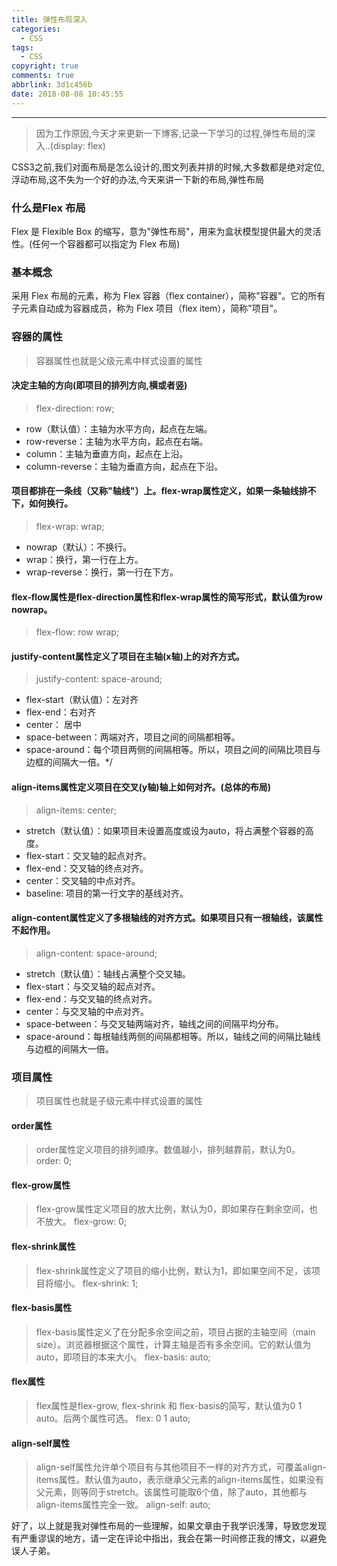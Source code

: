 ```yaml
---
title: 弹性布局深入
categories:
  - CSS
tags:
  - CSS
copyright: true
comments: true
abbrlink: 3d1c456b
date: 2018-08-08 10:45:55
---
```


<hr style='filter:progid:DXImageTransform.Microsoft.Glow(color=#FF0000,strength=10)' color='#FF0000' size='1' />

> 因为工作原因,今天才来更新一下博客,记录一下学习的过程,弹性布局的深入..(display: flex)

<!--more-->

CSS3之前,我们对面布局是怎么设计的,图文列表并排的时候,大多数都是绝对定位,浮动布局,这不失为一个好的办法,今天来讲一下新的布局,弹性布局

### 什么是Flex 布局

Flex 是 Flexible Box 的缩写，意为"弹性布局"，用来为盒状模型提供最大的灵活性。(任何一个容器都可以指定为 Flex 布局)

### 基本概念

采用 Flex 布局的元素，称为 Flex 容器（flex container），简称"容器"。它的所有子元素自动成为容器成员，称为 Flex 项目（flex item），简称"项目"。

### 容器的属性

> 容器属性也就是父级元素中样式设置的属性


#### 决定主轴的方向(即项目的排列方向,横或者竖)

> flex-direction: row;

* row（默认值）：主轴为水平方向，起点在左端。
* row-reverse：主轴为水平方向，起点在右端。
* column：主轴为垂直方向，起点在上沿。
* column-reverse：主轴为垂直方向，起点在下沿。


#### 项目都排在一条线（又称"轴线"）上。flex-wrap属性定义，如果一条轴线排不下，如何换行。

> flex-wrap: wrap;

* nowrap（默认）：不换行。
* wrap：换行，第一行在上方。
* wrap-reverse：换行，第一行在下方。


#### flex-flow属性是flex-direction属性和flex-wrap属性的简写形式，默认值为row nowrap。

> flex-flow: row wrap;


#### justify-content属性定义了项目在主轴(x轴)上的对齐方式。

> justify-content: space-around;

* flex-start（默认值）：左对齐
* flex-end：右对齐
* center： 居中
* space-between：两端对齐，项目之间的间隔都相等。
* space-around：每个项目两侧的间隔相等。所以，项目之间的间隔比项目与边框的间隔大一倍。*/


#### align-items属性定义项目在交叉(y轴)轴上如何对齐。(总体的布局)

> align-items: center;

* stretch（默认值）：如果项目未设置高度或设为auto，将占满整个容器的高度。
* flex-start：交叉轴的起点对齐。
* flex-end：交叉轴的终点对齐。
* center：交叉轴的中点对齐。
* baseline: 项目的第一行文字的基线对齐。

#### align-content属性定义了多根轴线的对齐方式。如果项目只有一根轴线，该属性不起作用。

> align-content: space-around;

* stretch（默认值）：轴线占满整个交叉轴。
* flex-start：与交叉轴的起点对齐。
* flex-end：与交叉轴的终点对齐。
* center：与交叉轴的中点对齐。
* space-between：与交叉轴两端对齐，轴线之间的间隔平均分布。
* space-around：每根轴线两侧的间隔都相等。所以，轴线之间的间隔比轴线与边框的间隔大一倍。

### 项目属性

> 项目属性也就是子级元素中样式设置的属性

#### order属性

> order属性定义项目的排列顺序。数值越小，排列越靠前，默认为0。
order: 0;

#### flex-grow属性

> flex-grow属性定义项目的放大比例，默认为0，即如果存在剩余空间，也不放大。
flex-grow: 0;

#### flex-shrink属性

> flex-shrink属性定义了项目的缩小比例，默认为1，即如果空间不足，该项目将缩小。
flex-shrink: 1;

#### flex-basis属性

> flex-basis属性定义了在分配多余空间之前，项目占据的主轴空间（main size）。浏览器根据这个属性，计算主轴是否有多余空间。它的默认值为auto，即项目的本来大小。
flex-basis: auto;

#### flex属性

> flex属性是flex-grow, flex-shrink 和 flex-basis的简写，默认值为0 1 auto。后两个属性可选。
flex: 0 1 auto;

#### align-self属性

> align-self属性允许单个项目有与其他项目不一样的对齐方式，可覆盖align-items属性。默认值为auto，表示继承父元素的align-items属性，如果没有父元素，则等同于stretch。该属性可能取6个值，除了auto，其他都与align-items属性完全一致。
align-self: auto;


好了，以上就是我对弹性布局的一些理解，如果文章由于我学识浅薄，导致您发现有严重谬误的地方，请一定在评论中指出，我会在第一时间修正我的博文，以避免误人子弟。